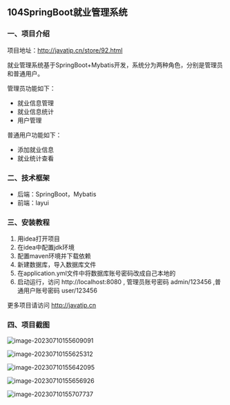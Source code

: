 ## 104SpringBoot就业管理系统

### 一、项目介绍

项目地址：http://javatip.cn/store/92.html

就业管理系统基于SpringBoot+Mybatis开发，系统分为两种角色，分别是管理员和普通用户。

管理员功能如下：

- 就业信息管理
- 就业信息统计
- 用户管理

普通用户功能如下：

- 添加就业信息
- 就业统计查看

### 二、技术框架

- 后端：SpringBoot，Mybatis
- 前端：layui

### 三、安装教程

1. 用idea打开项目
2. 在idea中配置jdk环境
3. 配置maven环境并下载依赖
4. 新建数据库，导入数据库文件
5. 在application.yml文件中将数据库账号密码改成自己本地的
6. 启动运行，访问 http://localhost:8080  , 管理员账号密码 admin/123456 ,普通用户账号密码 user/123456

更多项目请访问 http://javatip.cn

### 四、项目截图

![image-20230710155609091](http://image.javatip.cn/bysj/20230710155609.png)

![image-20230710155625312](http://image.javatip.cn/bysj/20230710155625.png)

![image-20230710155642095](http://image.javatip.cn/bysj/20230710155642.png)

![image-20230710155656926](http://image.javatip.cn/bysj/20230710155657.png)

![image-20230710155707737](http://image.javatip.cn/bysj/20230710155707.png)
